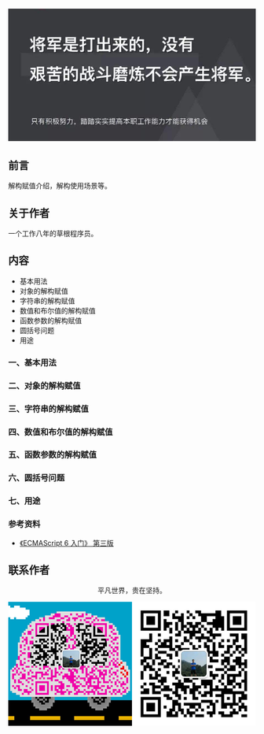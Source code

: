 ![image](../img/timg.jpg)
<br>

## 前言

解构赋值介绍，解构使用场景等。

## 关于作者

一个工作八年的草根程序员。

## 内容

- 基本用法
- 对象的解构赋值
- 字符串的解构赋值
- 数值和布尔值的解构赋值
- 函数参数的解构赋值
- 圆括号问题
- 用途

### 一、基本用法

### 二、对象的解构赋值

### 三、字符串的解构赋值

### 四、数值和布尔值的解构赋值

### 五、函数参数的解构赋值

### 六、圆括号问题

### 七、用途

### 参考资料

- [《ECMAScript 6 入门》 第三版](https://yjhenan.gitbooks.io/-ecmascript-6/content/docs/destructuring.html)

## 联系作者

<div align="center">
    <p>
        平凡世界，贵在坚持。
    </p>
    <img src="../img/contact.png" />
</div>
